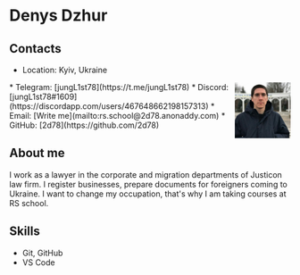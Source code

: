 # Denys Dzhur 
## Contacts
* Location: Kyiv, Ukraine 
<img align="right" width="100" height="100" src="images/photo_640.jpg">
* Telegram: [jungL1st78](https://t.me/jungL1st78)
* Discord: [jungL1st78#1609](https://discordapp.com/users/467648662198157313)
* Email: [Write me](mailto:rs.school@2d78.anonaddy.com)
* GitHub: [2d78](https://github.com/2d78) 

## About me
I work as a lawyer in the corporate and migration departments of Justicon law firm. I register businesses, prepare documents for foreigners coming to Ukraine. I want to change my occupation, that's why I am taking courses at RS school.

## Skills
* Git, GitHub
* VS Code